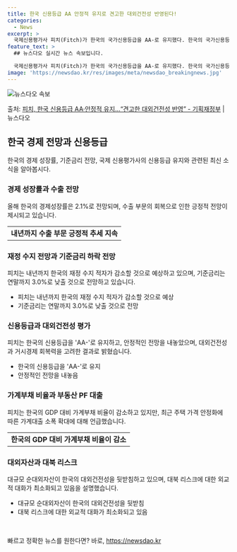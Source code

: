 ```yaml
---
title: 한국 신용등급 AA 안정적 유지로 견고한 대외건전성 반영된다!
categories:
  - News
excerpt: >
  국제신용평가사 피치(Fitch)가 한국의 국가신용등급을 AA-로 유지했다. 한국의 국가신용등급 전망도 안정적…
feature_text: >
  ## 뉴스다오 실시간 뉴스 속보입니다.

  국제신용평가사 피치(Fitch)가 한국의 국가신용등급을 AA-로 유지했다. 한국의 국가신용등급 전망도 안정적…
image: 'https://newsdao.kr/res/images/meta/newsdao_breakingnews.jpg'
---
```


![뉴스다오 속보](https://newsdao.kr/res/images/meta/newsdao_breakingnews.jpg)

<p>출처: <a href="https://newsdao.kr/3285" rel="dofollow">피치, 한국 신용등급 AA·안정적 유지…“견고한 대외건전성 반영” - 기획재정부</a> | 뉴스다오</p>

<h2 data-ke-size="size26">한국 경제 전망과 신용등급</h2>
<p data-ke-size="size16">한국의 경제 성장률, 기준금리 전망, 국제 신용평가사의 신용등급 유지와 관련된 최신 소식을 알아봅시다.</p>

<h3><b>경제 성장률과 수출 전망</b></h3>
<p data-ke-size="size16">올해 한국의 경제성장률은 2.1%로 전망되며, 수출 부문의 회복으로 인한 긍정적 전망이 제시되고 있습니다.</p>
<table>
  <tr>
    <td style="text-align: center; height: 17px;"><b>내년까지 수출 부문 긍정적 추세 지속</b></td>
  </tr>
</table>

<h3><b>재정 수지 전망과 기준금리 하락 전망</b></h3>
<p data-ke-size="size16">피치는 내년까지 한국의 재정 수지 적자가 감소할 것으로 예상하고 있으며, 기준금리는 연말까지 3.0%로 낮출 것으로 전망하고 있습니다.</p>
<ul>
  <li>피치는 내년까지 한국의 재정 수지 적자가 감소할 것으로 예상</li>
  <li>기준금리는 연말까지 3.0%로 낮출 것으로 전망</li>
</ul>

<h3><b>신용등급과 대외건전성 평가</b></h3>
<p data-ke-size="size16">피치는 한국의 신용등급을 'AA-'로 유지하고, 안정적인 전망을 내놓았으며, 대외건전성과 거시경제 회복력을 고려한 결과로 밝혔습니다.</p>
<ul>
  <li>한국의 신용등급을 'AA-'로 유지</li>
  <li>안정적인 전망을 내놓음</li>
</ul>

<h3><b>가계부채 비율과 부동산 PF 대출</b></h3>
<p data-ke-size="size16">피치는 한국의 GDP 대비 가계부채 비율이 감소하고 있지만, 최근 주택 가격 안정화에 따른 가계대출 소폭 확대에 대해 언급했습니다.</p>
<table>
  <tr>
    <td style="text-align: center; height: 17px;"><b>한국의 GDP 대비 가계부채 비율이 감소</b></td>
  </tr>
</table>

<h3><b>대외자산과 대북 리스크</b></h3>
<p data-ke-size="size16">대규모 순대외자산이 한국의 대외건전성을 뒷받침하고 있으며, 대북 리스크에 대한 외교적 대화가 최소화되고 있음을 설명했습니다.</p>
<ul>
  <li>대규모 순대외자산이 한국의 대외건전성을 뒷받침</li>
  <li>대북 리스크에 대한 외교적 대화가 최소화되고 있음</li>
</ul>

<p data-ke-size="size16">&nbsp;</p> 

빠르고 정확한 뉴스를 원한다면? 바로, <a href="https://newsdao.kr" rel="dofollow">https://newsdao.kr</a>


